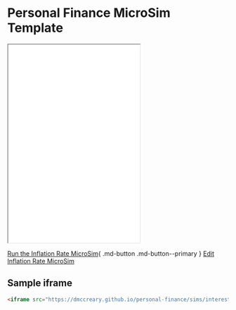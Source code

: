# Personal Finance MicroSim Template

<iframe src="main.html" height="450px" scrolling="no"></iframe>

<!--
![Image Name](./image.png){ width="400" }
-->

[Run the Inflation Rate MicroSim](main.html){ .md-button .md-button--primary }
[Edit Inflation Rate MicroSim](https://editor.p5js.org/dmccreary/sketches/Tf9NHLTDe)

## Sample iframe

```html
<iframe src="https://dmccreary.github.io/personal-finance/sims/interest-rate/main.html" height="450px" scrolling="no"></iframe>
```